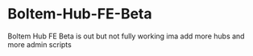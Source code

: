 # Boltem-Hub-FE-Beta
Boltem Hub FE Beta is out but not fully working ima add more hubs and more admin scripts
